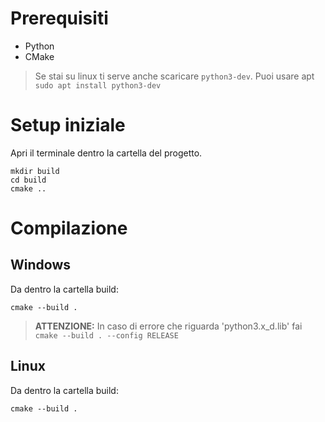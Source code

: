 # Prerequisiti
- Python
- CMake

> Se stai su linux ti serve anche scaricare `python3-dev`. Puoi usare apt `sudo apt install python3-dev`

# Setup iniziale
Apri il terminale dentro la cartella del progetto.
```
mkdir build
cd build
cmake ..
```

# Compilazione
## Windows
Da dentro la cartella build:
```
cmake --build .
```
> **ATTENZIONE:** In caso di errore che riguarda 'python3.x_d.lib' fai `cmake --build . --config RELEASE`

## Linux
Da dentro la cartella build:
```
cmake --build .
```